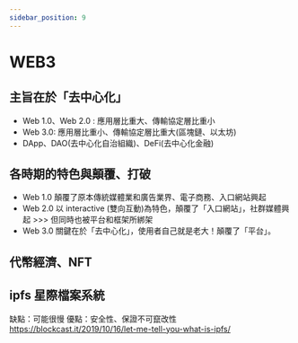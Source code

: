 ```yaml
---
sidebar_position: 9
---
```

# WEB3

## 主旨在於「去中心化」
- Web 1.0、Web 2.0 : 應用層比重大、傳輸協定層比重小
- Web 3.0: 應用層比重小、傳輸協定層比重大(區塊鏈、以太坊)
- DApp、DAO(去中心化自治組織)、DeFi(去中心化金融)

## 各時期的特色與顛覆、打破
- Web 1.0 顛覆了原本傳統媒體業和廣告業界、電子商務、入口網站興起
- Web 2.0 以 interactive (雙向互動)為特色，顛覆了「入口網站」，社群媒體興起 >>> 但同時也被平台和框架所綁架
- Web 3.0 關鍵在於「去中心化」，使用者自己就是老大！顛覆了「平台」。

## 代幣經濟、NFT

## ipfs 星際檔案系統
缺點：可能很慢
優點：安全性、保證不可竄改性
https://blockcast.it/2019/10/16/let-me-tell-you-what-is-ipfs/
